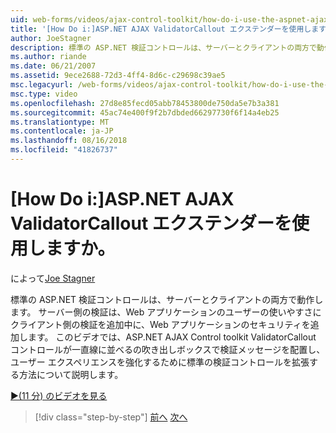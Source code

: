 ```yaml
---
uid: web-forms/videos/ajax-control-toolkit/how-do-i-use-the-aspnet-ajax-validatorcallout-extender
title: '[How Do i:]ASP.NET AJAX ValidatorCallout エクステンダーを使用しますか。 | Microsoft Docs'
author: JoeStagner
description: 標準の ASP.NET 検証コントロールは、サーバーとクライアントの両方で動作します。 サーバー側の検証は、c の中に、Web アプリケーションのセキュリティに追加しています.
ms.author: riande
ms.date: 06/21/2007
ms.assetid: 9ece2688-72d3-4ff4-8d6c-c29698c39ae5
msc.legacyurl: /web-forms/videos/ajax-control-toolkit/how-do-i-use-the-aspnet-ajax-validatorcallout-extender
msc.type: video
ms.openlocfilehash: 27d8e85fecd05abb78453800de750da5e7b3a381
ms.sourcegitcommit: 45ac74e400f9f2b7dbded66297730f6f14a4eb25
ms.translationtype: MT
ms.contentlocale: ja-JP
ms.lasthandoff: 08/16/2018
ms.locfileid: "41826737"
---
```

<a name="how-do-i-use-the-aspnet-ajax-validatorcallout-extender"></a>[How Do i:]ASP.NET AJAX ValidatorCallout エクステンダーを使用しますか。
====================
によって[Joe Stagner](https://github.com/JoeStagner)

標準の ASP.NET 検証コントロールは、サーバーとクライアントの両方で動作します。 サーバー側の検証は、Web アプリケーションのユーザーの使いやすさにクライアント側の検証を追加中に、Web アプリケーションのセキュリティを追加します。 このビデオでは、ASP.NET AJAX Control toolkit ValidatorCallout コントロールが一直線に並べるの吹き出しボックスで検証メッセージを配置し、ユーザー エクスペリエンスを強化するために標準の検証コントロールを拡張する方法について説明します。

[&#9654;(11 分) のビデオを見る](https://channel9.msdn.com/Blogs/ASP-NET-Site-Videos/how-do-i-use-the-aspnet-ajax-validatorcallout-extender)

> [!div class="step-by-step"]
> [前へ](how-do-i-use-the-numericupdown-extender-control.md)
> [次へ](how-do-i-use-the-aspnet-ajax-resizablecontrol-extender.md)

